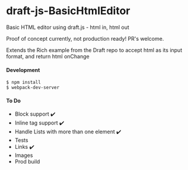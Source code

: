 # draft-js-BasicHtmlEditor
Basic HTML editor using draft.js - html in, html out

Proof of concept currently, not production ready! PR's welcome.

Extends the Rich example from the Draft repo to accept html as its input format, and return html onChange

#### Development

    $ npm install
    $ webpack-dev-server

#### To Do

* Block support ✔️ 
* Inline tag support ✔️
* Handle Lists with more than one element ✔️
* Tests
* Links ✔️
* Images
* Prod build
